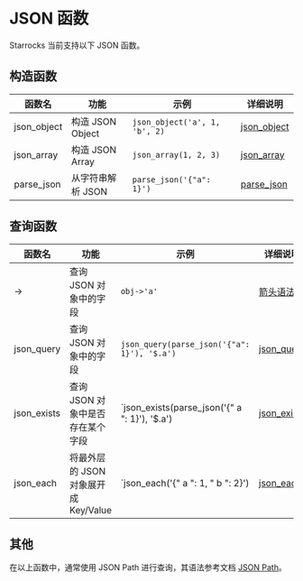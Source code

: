 # JSON 函数

Starrocks 当前支持以下 JSON 函数。

## 构造函数

| 函数名 | 功能 | 示例 | 详细说明 |
| ---- | ---- | --- | --- |
| json_object | 构造 JSON Object | `json_object('a', 1, 'b', 2)` | [json_object](/sql-reference/sql-functions/json-functions/json_object.md) |
| json_array | 构造 JSON Array | `json_array(1, 2, 3)` | [json_array](/sql-reference/sql-functions/json-functions/json_array.md) |
| parse_json | 从字符串解析 JSON | `parse_json('{"a": 1}')`| [parse_json](/sql-reference/sql-functions/json-functions/parse_json.md) |

## 查询函数

| 函数名 | 功能 | 示例 | 详细说明 |
| ---- | ---- | --- | ---- |
| -> | 查询 JSON 对象中的字段 | `obj->'a'` | [箭头语法](/sql-reference/sql-functions/json-functions/json_arrow.md) |
| json_query | 查询 JSON 对象中的字段 | `json_query(parse_json('{"a": 1}'), '$.a')` | [json_query](/sql-reference/sql-functions/json-functions/json_query.md) |
| json_exists | 查询 JSON 对象中是否存在某个字段 | `json_exists(parse_json('{" a ": 1}'), '$.a') | [json_exists](/sql-reference/sql-functions/json-functions/json_exists.md) |
| json_each | 将最外层的 JSON 对象展开成 Key/Value | `json_each('{" a ": 1, " b ": 2}') | [json_each](/sql-reference/sql-functions/json-functions/json_each.md) |

## 其他

在以上函数中，通常使用 JSON Path 进行查询，其语法参考文档 [JSON Path](/sql-reference/sql-functions/json-functions/json_path.md)。
